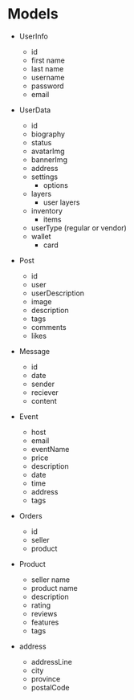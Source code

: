# Models
- UserInfo
    - id
    - first name
    - last name
    - username
    - password
    - email
    
- UserData
    - id
    - biography
    - status
    - avatarImg
    - bannerImg
    - address
    - settings
        - options
    - layers
        - user layers
    - inventory
        - items
    - userType (regular or vendor)
    - wallet
        - card

- Post
    - id
    - user
    - userDescription
    - image
    - description
    - tags
    - comments
    - likes

- Message
    - id
    - date
    - sender
    - reciever
    - content

- Event
    - host
    - email
    - eventName
    - price
    - description
    - date
    - time
    - address
    - tags

- Orders
    - id
    - seller 
    - product
    
- Product 
    - seller name
    - product name
    - description
    - rating
    - reviews
    - features
    - tags

- address
    - addressLine
    - city
    - province
    - postalCode